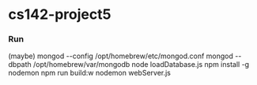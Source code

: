 # cs142-project5
### Run
(maybe) mongod --config /opt/homebrew/etc/mongod.conf
mongod --dbpath /opt/homebrew/var/mongodb
node loadDatabase.js
npm install -g nodemon
npm run build:w
nodemon webServer.js


